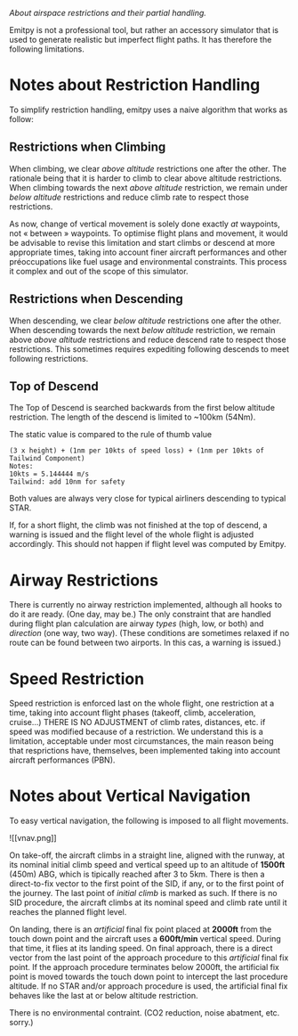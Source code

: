 *About airspace restrictions and their partial handling.*

Emitpy is not a professional tool, but rather an accessory simulator that is used to generate realistic but imperfect flight paths. It has therefore the following limitations.

# Notes about Restriction Handling

To simplify restriction handling, emitpy uses a naive algorithm that works as follow:

## Restrictions when Climbing

When climbing, we clear *above altitude* restrictions one after the other.
The rationale being that it is harder to climb to clear above altitude restrictions.
When climbing towards the next *above altitude* restriction, we remain under *below altitude* restrictions and reduce climb rate to respect those restrictions.

As now, change of vertical movement is solely done exactly *at* waypoints, not « between » waypoints. To optimise flight plans and movement, it would be advisable to revise this limitation and start climbs or descend at more appropriate times, taking into account finer aircraft performances and other préoccupations like fuel usage and environmental constraints. This process it complex and out of the scope of this simulator.

## Restrictions when Descending

When descending, we clear *below altitude* restrictions one after the other.
When descending towards the next *below altitude* restriction, we remain above *above altitude* restrictions and reduce descend rate to respect those restrictions. This sometimes requires expediting following descends to meet following restrictions.

## Top of Descend

The Top of Descend is searched backwards from the first below altitude restriction. The length of the descend is limited to ~100km (54Nm).

The static value is compared to the rule of thumb value
```
(3 x height) + (1nm per 10kts of speed loss) + (1nm per 10kts of Tailwind Component)
Notes:
10kts = 5.144444 m/s
Tailwind: add 10nm for safety
```
Both values are always very close for typical airliners descending to typical STAR.

If, for a short flight, the climb was not finished at the top of descend, a warning is issued and the flight level of the whole flight is adjusted accordingly. This should not happen if flight level was computed by Emitpy.

# Airway Restrictions
There is currently no airway restriction implemented, although all hooks to do it are ready. (One day, may be.)
The only constraint that are handled during flight plan calculation are airway *types* (high, low, or both) and *direction* (one way, two way). (These conditions are sometimes relaxed if no route can be found between two airports. In this cas, a warning is issued.)

# Speed Restriction

Speed restriction is enforced last on the whole flight, one restriction at a time, taking into account flight phases (takeoff, climb, acceleration, cruise...)
THERE IS NO ADJUSTMENT of climb rates, distances, etc. if speed was modified because of a restriction. 
We understand this is a limitation, acceptable under most circumstances, the main reason being that resprictions have, themselves, been implemented taking into account aircraft performances (PBN).

# Notes about Vertical Navigation

To easy vertical navigation, the following is imposed to all flight movements.

![[vnav.png]]

On take-off, the aircraft climbs in a straight line, aligned with the runway, at its nominal initial climb speed and vertical speed up to an altitude of **1500ft** (450m) ABG, which is tipically reached after 3 to 5km.
There is then a direct-to-fix vector to the first point of the SID, if any, or to the first point of the journey. The last point of *initial climb* is marked as such.
If there is no SID procedure, the aircraft climbs at its nominal speed and climb rate until it reaches the planned flight level.

On landing, there is an *artificial* final fix point placed at **2000ft** from the touch down point and the aircraft uses a **600ft/min** vertical speed. During that time, it flies at its landing speed.
On final approach, there is a direct vector from the last point of the approach procedure to this *artificial* final fix point. If the approach procedure terminates below 2000ft, the artificial fix point is moved towards the touch down point to intercept the last procedure altitude.
If no STAR and/or approach procedure is used, the artificial final fix behaves like the last at or below altitude restriction.

There is no environmental contraint. (CO2 reduction, noise abatment, etc. sorry.)